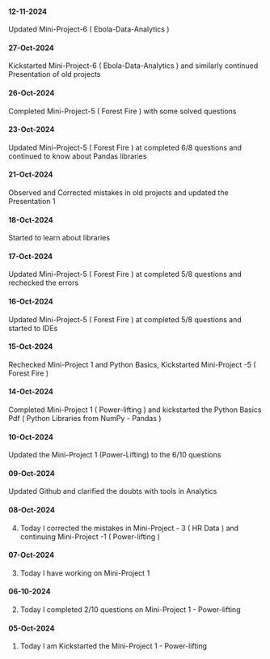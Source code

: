 #### 12-11-2024
Updated Mini-Project-6 ( Ebola-Data-Analytics )
#### 27-Oct-2024
Kickstarted Mini-Project-6 ( Ebola-Data-Analytics ) and similarly continued Presentation of old projects
#### 26-Oct-2024
Completed Mini-Project-5 ( Forest Fire ) with some solved questions
#### 23-Oct-2024
Updated Mini-Project-5 ( Forest Fire ) at completed 6/8 questions and continued to know about Pandas libraries
#### 21-Oct-2024
Observed and Corrected mistakes in old projects and updated the Presentation 1
#### 18-Oct-2024
Started to learn about libraries
#### 17-Oct-2024
Updated Mini-Project-5 ( Forest Fire ) at completed 5/8 questions and rechecked the errors
#### 16-Oct-2024
Updated Mini-Project-5 ( Forest Fire ) at completed 5/8 questions and started to IDEs
#### 15-Oct-2024
Rechecked Mini-Project 1 and Python Basics, Kickstarted Mini-Project -5 ( Forest Fire )
#### 14-Oct-2024
Completed Mini-Project 1 ( Power-lifting ) and kickstarted the Python Basics Pdf ( Python Libraries from NumPy - Pandas )
#### 10-Oct-2024
Updated the Mini-Project 1 (Power-Lifting) to the 6/10 questions
#### 09-Oct-2024
Updated Github and clarified the doubts with tools in Analytics
#### 08-Oct-2024
4. Today I corrected the mistakes in Mini-Project - 3 ( HR Data ) and continuing Mini-Project -1 ( Power-lifting )
#### 07-Oct-2024
3. Today I have working on Mini-Project 1 
#### 06-10-2024
2. Today I completed 2/10 questions on Mini-Project 1 - Power-lifting
#### 05-Oct-2024
1. Today I am Kickstarted the Mini-Project 1 - Power-lifting
